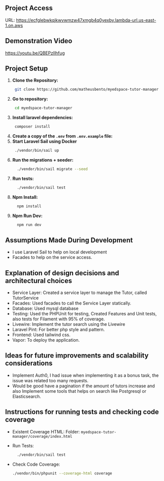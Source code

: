 ## Project Access

URL: https://ecfglebwkqjkwvwmzw47xmgb4q0yexby.lambda-url.us-east-1.on.aws

## Demonstration Video

https://youtu.be/QBEPzIlhfug

## Project Setup

1. **Clone the Repository:**
   ```bash
    git clone https://github.com/matheusbento/myedspace-tutor-manager
    ```
2. **Go to repository:**
   ```bash
    cd myedspace-tutor-manager
    ```
3. **Install laravel dependencies:**
   ```bash
    composer install
    ```
4. **Create a copy of the `.env` from `.env.example` file:**
5. **Start Laravel Sail using Docker**
   ```bash
    ./vendor/bin/sail up
    ```
6. **Run the migrations + seeder:** 
   ```bash
     ./vendor/bin/sail migrate --seed
     ```
7. **Run tests:** 
   ```bash
     ./vendor/bin/sail test
     ```
8. **Npm Install:** 
   ```bash
     npm install
     ```
9. **Npm Run Dev:** 
   ```bash
     npm run dev
     ```

## Assumptions Made During Development
- I use Laravel Sail to help on local development
- Facades to help on the service access.
 
## Explanation of design decisions and architectural choices
- Service Layer: Created a service layer to manage the Tutor, called TutorService
- Facades: Used facades to call the Service Layer statically.
- Database: Used mysql database
- Testing: Used the PHPUnit for testing, Created Features and Unit tests, also tests for Filament with 95% of coverage.
- Livewire: Implement the tutor search using the Livewire
- Laravel Pint: For better php style and pattern.
- Frontend: Used tailwind css.
- Vapor: To deploy the application.

## Ideas for future improvements and scalability considerations
- Implement Auth0, I had issue when implementing it as a bonus task, the issue was related too many requests.
- Would be good have a pagination if the amount of tutors increase and also Implement some tools that helps on search like Postgresql or Elasticsearch.

## Instructions for running tests and checking code coverage
- Existent Coverage HTML:
Folder:  ```myedspace-tutor-manager/coverage/index.html```
- Run Tests:

  ```bash
    ./vendor/bin/sail test
   ```
- Check Code Coverage:

  ```bash
  ./vendor/bin/phpunit --coverage-html coverage
  ```
